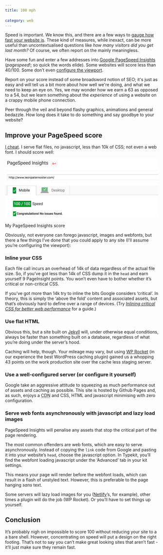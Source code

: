 ```yaml
---
title: 100 mph

category: web
---
```


Speed is important. We know this, and there are a few ways to [gauge how fast your website is](https://tools.pingdom.com). These kind of measures, while inexact, can be more useful than uncontextualised questions like _how many visitors did you get last month?_ Of course, we often report on the mainly meaningless.

Have some fun and enter a few addresses into [Google PageSpeed Insights](https://developers.google.com/speed/pagespeed/insights/) (<i>pagespeed</i>!; so quick the words elide). Some websites will score less than 40/100. Some don’t even [configure the viewport](https://developers.google.com/speed/docs/insights/ConfigureViewport).

Report on your score instead of some broadsword notion of SEO; it's just as easy and will tell us a bit more about how well we're doing, and what we need to keep an eye on. Yes, we may wonder how we earn a 63 as opposed to a 54, but we learn something about the _experience_ of using a website on a crappy mobile phone connection.

Peer through the veil and beyond flashy graphics, animations and general bedazzle. How long does it take to do something and say goodbye to your website?

## Improve your PageSpeed score

[I cheat](https://developers.google.com/speed/pagespeed/insights/?url=http%3A%2F%2Fwww.leonpaternoster.com%2F). I serve flat files, no javascript, less than 10k of CSS; not even a web font. I should score well:

<img src="/images/100.jpg" alt="PageSpeed Insights 100/100">

<p class="figcaption">My PageSpeed Insights score</p>

Obviously, not everyone can forego javascript, images and webfonts, but there a few things I’ve done that you could apply to any site (I’ll assume you’re configuring the viewport):

### Inline your CSS

Each file call incurs an overhead of 14k of data regardless of the actual file size. So, if you’ve got less than 14k of CSS dump it in the `head` and earn yourself 9 PageInsight points. You won’t even have to bother whether it’s critical or non-critical CSS.

If you’ve got more than 14k try to inline the bits Google considers ‘critical’. In theory, this is simply the ‘above the fold’ content and associated assets, but that’s obviously hard to define over a range of devices. (Try <cite>[Inlining critical CSS for better web performance](https://gomakethings.com/inlining-critical-css-for-better-web-performance/)</cite> for a guide.)

### Use flat HTML

Obvious this, but a site built on [Jekyll](https://jekyllrb.com) will, under otherwise equal conditions, always be faster than something built on a database, regardless of what you’re doing under the server’s hood.

Caching will help, though. Your mileage may vary, but using [WP Rocket](http://wp-rocket.me/) (in our experience the best WordPress caching plugin) gained us a whopping 43 points on the work production site over the cache less staging server.

### Use a well-configured server (or configure it yourself)

Google take an aggressive attitude to squeezing as much performance out of assets and caching as possible. This site is hosted by Github Pages and, as such, enjoys a <abbr title="Content Delivery Network">CDN</abbr> and CSS, HTML and javascript minimising with zero configuration.

### Serve web fonts asynchronously with javascript and lazy load images

PageSpeed Insights will penalise any assets that stop the critical part of the page rendering.

The most common offenders are web fonts, which are easy to serve asynchronously. Instead of copying the `link` code from Google and pasting it into your website’s `head`, choose the javascript option. In Typekit, you’ll find the webfont loading javascript under the ‘Advanced’ tab in your kit settings.

This means your page will render before the webfont loads, which can result in a flash of unstyled text. However, this is preferable to the page hanging <i>sans</i> text.

Some servers will lazy load images for you ([Netlify](https://netlify.com)’s, for example), other times a plugin will do the job (WP Rocket). Or you’ll have to set things up yourself.

## Conclusion

It’s probably nigh on impossible to score 100 without reducing your site to a a bare shell. However, concentrating on speed will put a design on the right footing. That’s not to say you can’t make great looking sites that aren’t fast - it’ll just make sure they remain fast.
